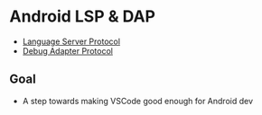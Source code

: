 # Android LSP & DAP

- [Language Server Protocol](https://microsoft.github.io/language-server-protocol/)
- [Debug Adapter Protocol](https://microsoft.github.io/debug-adapter-protocol/)

## Goal

- A step towards making VSCode good enough for Android dev
